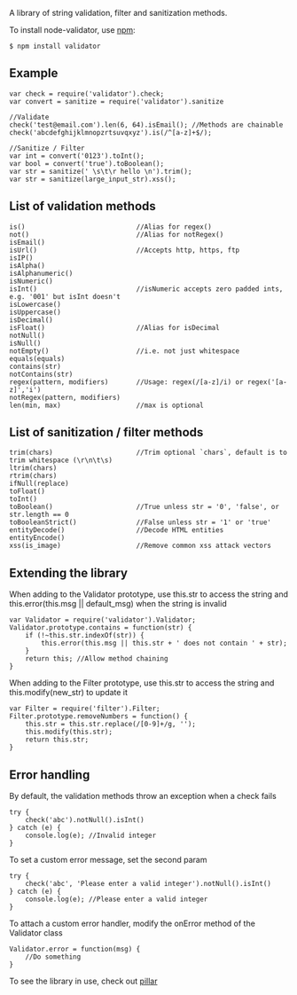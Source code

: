 A library of string validation, filter and sanitization methods.

To install node-validator, use [npm](http://github.com/isaacs/npm):

    $ npm install validator
    
## Example
    
    var check = require('validator').check;
    var convert = sanitize = require('validator').sanitize
        
    //Validate
    check('test@email.com').len(6, 64).isEmail(); //Methods are chainable
    check('abcdefghijklmnopzrtsuvqxyz').is(/^[a-z]+$/);
    
    //Sanitize / Filter
    var int = convert('0123').toInt();
    var bool = convert('true').toBoolean();
    var str = sanitize(' \s\t\r hello \n').trim();
    var str = sanitize(large_input_str).xss();

## List of validation methods

    is()                            //Alias for regex()
    not()                           //Alias for notRegex()
    isEmail()
    isUrl()                         //Accepts http, https, ftp
    isIP()
    isAlpha()
    isAlphanumeric()
    isNumeric()                     
    isInt()                         //isNumeric accepts zero padded ints, e.g. '001' but isInt doesn't
    isLowercase()
    isUppercase()
    isDecimal()
    isFloat()                       //Alias for isDecimal
    notNull()
    isNull()
    notEmpty()                      //i.e. not just whitespace
    equals(equals)
    contains(str)
    notContains(str)
    regex(pattern, modifiers)       //Usage: regex(/[a-z]/i) or regex('[a-z]','i')
    notRegex(pattern, modifiers)
    len(min, max)                   //max is optional

## List of sanitization / filter methods

    trim(chars)                     //Trim optional `chars`, default is to trim whitespace (\r\n\t\s)
    ltrim(chars)                    
    rtrim(chars)                    
    ifNull(replace)
    toFloat()
    toInt()
    toBoolean()		                //True unless str = '0', 'false', or str.length == 0
    toBooleanStrict()	            //False unless str = '1' or 'true'
    entityDecode()                  //Decode HTML entities
    entityEncode()
    xss(is_image)                   //Remove common xss attack vectors

## Extending the library

When adding to the Validator prototype, use this.str to access the string and this.error(this.msg || default_msg) when the string is invalid

    var Validator = require('validator').Validator;
    Validator.prototype.contains = function(str) {
        if (!~this.str.indexOf(str)) {
            this.error(this.msg || this.str + ' does not contain ' + str);
        }
        return this; //Allow method chaining
    }

When adding to the Filter prototype, use this.str to access the string and this.modify(new_str) to update it

    var Filter = require('filter').Filter;
    Filter.prototype.removeNumbers = function() {
        this.str = this.str.replace(/[0-9]+/g, '');
        this.modify(this.str);
        return this.str;
    }
    
## Error handling

By default, the validation methods throw an exception when a check fails

    try {
        check('abc').notNull().isInt()
    } catch (e) {
        console.log(e); //Invalid integer
    }

To set a custom error message, set the second param

    try {
        check('abc', 'Please enter a valid integer').notNull().isInt()
    } catch (e) {
        console.log(e); //Please enter a valid integer
    }

To attach a custom error handler, modify the onError method of the Validator class
    
    Validator.error = function(msg) {
        //Do something
    }

To see the library in use, check out [pillar](http://github.com/chriso/pillar)
